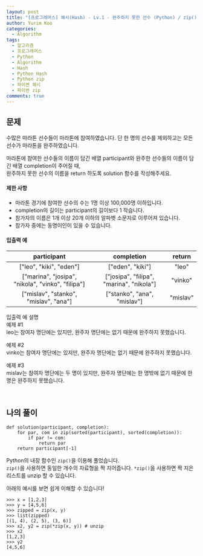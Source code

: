 ```yaml
---
layout: post
title: "[프로그래머스] 해시(Hash) - Lv.1 - 완주하지 못한 선수 (Python) / zip()"
author: Yurim Koo
categories:
  - Algorithm
tags:
  - 알고리즘
  - 프로그래머스
  - Python
  - Algorithm
  - Hash
  - Python Hash
  - Python zip
  - 파이썬 해시
  - 파이썬 zip
comments: true
---
```


## 문제
수많은 마라톤 선수들이 마라톤에 참여하였습니다. 단 한 명의 선수를 제외하고는 모든 선수가 마라톤을 완주하였습니다.  

마라톤에 참여한 선수들의 이름이 담긴 배열 participant와 완주한 선수들의 이름이 담긴 배열 completion이 주어질 때,  
완주하지 못한 선수의 이름을 return 하도록 solution 함수를 작성해주세요.

#### 제한 사항

- 마라톤 경기에 참여한 선수의 수는 1명 이상 100,000명 이하입니다.
- completion의 길이는 participant의 길이보다 1 작습니다.
- 참가자의 이름은 1개 이상 20개 이하의 알파벳 소문자로 이루어져 있습니다.
- 참가자 중에는 동명이인이 있을 수 있습니다.

#### 입출력 예

|participant|completion|return|
|:--:|:--:|:--:|
|["leo", "kiki", "eden"]|["eden", "kiki"]|"leo"|
|["marina", "josipa", "nikola", "vinko", "filipa"]|["josipa", "filipa", "marina", "nikola"]|"vinko"|
|["mislav", "stanko", "mislav", "ana"]|["stanko", "ana", "mislav"]|"mislav"|

입출력 예 설명  
예제 #1  
leo는 참여자 명단에는 있지만, 완주자 명단에는 없기 때문에 완주하지 못했습니다.  

예제 #2  
vinko는 참여자 명단에는 있지만, 완주자 명단에는 없기 때문에 완주하지 못했습니다.  

예제 #3  
mislav는 참여자 명단에는 두 명이 있지만, 완주자 명단에는 한 명밖에 없기 때문에 한명은 완주하지 못했습니다.  

<br>

## 나의 풀이

<pre><code>def solution(participant, completion):
    for par, com in zip(sorted(participant), sorted(completion)):
        if par != com:
            return par
    return participant[-1]
</code></pre>

Python의 내장 함수인 `zip()`을 이용해 풀었습니다.  
`zip()`을 사용하면 동일한 개수의 자료형을 짝 지어줍니다.
`*zip()`을 사용하면 짝 지은 리스트를 unzip 할 수 있습니다.  

아래의 예시를 보면 쉽게 이해할 수 있습니다!
<pre><code>>>> x = [1,2,3]
>>> y = [4,5,6]
>>> zipped = zip(x, y)
>>> list(zipped)
[(1, 4), (2, 5), (3, 6)]
>>> x2, y2 = zip(*zip(x, y)) # unzip
>>> x2
[1,2,3]
>>> y2
[4,5,6]
</code></pre>


